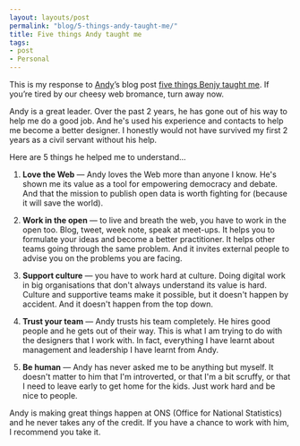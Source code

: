 ```yaml
---
layout: layouts/post
permalink: "blog/5-things-andy-taught-me/"
title: Five things Andy taught me
tags:
- post
- Personal
---
```


<p>This is my response to <a href="https://twitter.com/mr_dudders">Andy</a>’s blog post <a href="http://mrdudders.posthaven.com/five-things-benjy-taught-me">five things Benjy taught me</a>. If you’re tired by our cheesy web bromance, turn away now.</p>

Andy is a great leader. Over the past 2 years, he has gone out of his way to help me do a good job. And he's used his experience and contacts to help me become a better designer. I honestly would not have survived my first 2 years as a civil servant without his help.

Here are 5 things he helped me to understand…

1. **Love the Web** — Andy loves the Web more than anyone I know. He's shown me its value as a tool for empowering democracy and debate. And that the mission to publish open data is worth fighting for (because it will save the world).

2. **Work in the open** — to live and breath the web, you have to work in the open too. Blog, tweet, week note, speak at meet-ups. It helps you to formulate your ideas and become a better practitioner. It helps other teams going through the same problem. And it invites external people to advise you on the problems you are facing.

3. **Support culture** — you have to work hard at culture. Doing digital work in big organisations that don't always understand its value is hard. Culture and supportive teams make it possible, but it doesn't happen by accident. And it doesn't happen from the top down.

4. **Trust your team** — Andy trusts his team completely. He hires good people and he gets out of their way. This is what I am trying to do with the designers that I work with. In fact, everything I have learnt about management and leadership I have learnt from Andy.

5. **Be human** — Andy has never asked me to be anything but myself. It doesn't matter to him that I'm introverted, or that I'm a bit scruffy, or that I need to leave early to get home for the kids. Just work hard and be nice to people.

Andy is making great things happen at ONS (Office for National Statistics) and he never takes any of the credit. If you have a chance to work with him, I recommend you take it.
